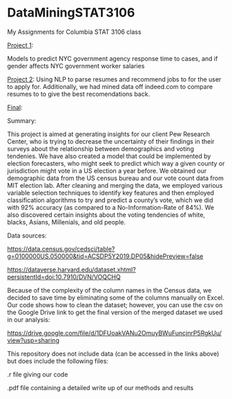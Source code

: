 # DataMiningSTAT3106
My Assignments for Columbia STAT 3106 class


[Project 1](https://github.com/ng4567/DataMiningSTAT3106/blob/main/project.1%20write-up.pdf):

Models to predict NYC government agency response time to cases, and if gender affects NYC government worker salaries

[Project 2](https://github.com/ng4567/DataMiningSTAT3106/blob/main/Project%202%20Report.pdf):
Using NLP to parse resumes and recommend jobs to for the user to apply for. Additionally, we had mined data off indeed.com to compare resumes to to give the best recomendations back.

[Final](https://github.com/ng4567/DataMiningSTAT3106/blob/main/Final%20Political%20Data%20Mining%20Project.pdf):

Summary:

This project is aimed at generating insights for our client Pew Research Center, who is trying to decrease the uncertainty of their findings in their surveys about the relationship between demographics and voting tendenies. We have also created a model that could be implemented by election forecasters, who might seek to predict which way a given county or jurisdiction might vote in a US election a year before. We obtained our demographic data from the US census bureau and our vote count data from MIT election lab. After cleaning and merging the data, we employed various variable selection techniques to identify key features and then employed classification algorithms to try and predict a county’s vote, which we did with 92% accuracy (as compared to a No-Information-Rate of 84%). We also discovered certain insights about the voting tendencies of white, blacks, Asians, Millenials, and old people.

Data sources:

https://data.census.gov/cedsci/table?g=0100000US.050000&tid=ACSDP5Y2019.DP05&hidePreview=false

https://dataverse.harvard.edu/dataset.xhtml?persistentId=doi:10.7910/DVN/VOQCHQ

Because of the complexity of the column names in the Census data, we decided to save time by eliminating some of the columns manually on Excel. Our code shows how to clean the dataset; however, you can use the csv on the Google Drive link to get the final version of the merged dataset we used in our analysis:

https://drive.google.com/file/d/1DFUoakVANu2OmuyBWuFuncjnrP5RgkUu/view?usp=sharing

This repository does not include data (can be accessed in the links above) but does include the following files:

.r file giving our code

.pdf file containing a detailed write up of our methods and results
